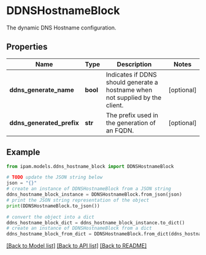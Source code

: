 # DDNSHostnameBlock

The dynamic DNS Hostname configuration.

## Properties

Name | Type | Description | Notes
------------ | ------------- | ------------- | -------------
**ddns_generate_name** | **bool** | Indicates if DDNS should generate a hostname when not supplied by the client. | [optional] 
**ddns_generated_prefix** | **str** | The prefix used in the generation of an FQDN. | [optional] 

## Example

```python
from ipam.models.ddns_hostname_block import DDNSHostnameBlock

# TODO update the JSON string below
json = "{}"
# create an instance of DDNSHostnameBlock from a JSON string
ddns_hostname_block_instance = DDNSHostnameBlock.from_json(json)
# print the JSON string representation of the object
print(DDNSHostnameBlock.to_json())

# convert the object into a dict
ddns_hostname_block_dict = ddns_hostname_block_instance.to_dict()
# create an instance of DDNSHostnameBlock from a dict
ddns_hostname_block_from_dict = DDNSHostnameBlock.from_dict(ddns_hostname_block_dict)
```
[[Back to Model list]](../README.md#documentation-for-models) [[Back to API list]](../README.md#documentation-for-api-endpoints) [[Back to README]](../README.md)


